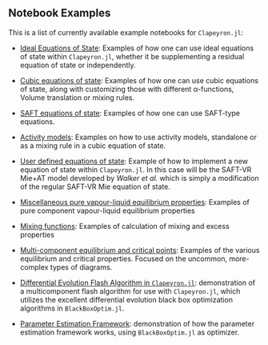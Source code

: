 ## Notebook Examples

This is a list of currently available example notebooks for `Clapeyron.jl`:

- [Ideal Equations of State](https://nbviewer.org/github/ypaul21/Clapeyron.jl/blob/master/examples/ideal_eos.ipynb): Examples of how one can use ideal equations of state within `Clapeyron.jl`, whether it be supplementing a residual equation of state or independently.

- [Cubic equations of state](https://nbviewer.org/github/ypaul21/Clapeyron.jl/blob/master/examples/cubic_eos.ipynb): Examples of how one can use cubic equations of state, along with customizing those with different α-functions, Volume translation or mixing rules.

- [SAFT equations of state](https://nbviewer.org/github/ypaul21/Clapeyron.jl/blob/master/examples/SAFT_eos.ipynb): Examples of how one can use SAFT-type equations.

- [Activity models](https://nbviewer.org/github/ypaul21/Clapeyron.jl/blob/master/examples/activity_models.ipynb): Examples on how to use activity models, standalone or as a mixing rule in a cubic equation of state.

- [User defined equations of state](https://nbviewer.org/github/ypaul21/Clapeyron.jl/blob/master/examples/user_defined_eos.ipynb): Example of how to implement a new equation of state within `Clapeyron.jl`. In this case will be the SAFT-VR Mie+AT model developed by *Walker et al.* which is simply a modification of the regular SAFT-VR Mie equation of state.

- [Miscellaneous pure vapour-liquid equilibrium properties](https://nbviewer.org/github/ypaul21/Clapeyron.jl/blob/master/examples/pure_vle_properties.ipynb): Examples of pure component vapour-liquid equilibrium properties

- [Mixing functions](https://nbviewer.org/github/ypaul21/Clapeyron.jl/blob/master/examples/mixing_functions.ipynb): Examples of calculation of mixing and excess properties

- [Multi-component equilibrium and critical points](https://nbviewer.org/github/ypaul21/Clapeyron.jl/blob/master/examples/multi-component_vle_vlle_lle_crit.ipynb): Examples of the various equilibrium and critical properties. Focused on the uncommon, more-complex types of diagrams.

- [Differential Evolution Flash Algorithm in `Clapeyron.jl`](https://nbviewer.org/github/ypaul21/Clapeyron.jl/blob/master/examples/PTFlashDifferentialEvolution.ipynb): demonstration of a multicomponent flash algorithm for use with `Clapeyron.jl`, which utilizes the excellent differential evolution black box optimization algorithms in `BlackBoxOptim.jl`.

- [Parameter Estimation Framework](https://nbviewer.org/github/ypaul21/Clapeyron.jl/blob/master/examples/parameter_estimation.ipynb): demonstration of how the parameter estimation framework works, using `BlackBoxOptim.jl` as optimizer.
